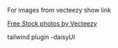 For images from vecteezy show link

<a href="https://www.vecteezy.com/free-photos">Free Stock photos by Vecteezy</a>

tailwind
  plugin
  -daisyUI